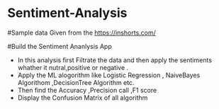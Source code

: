 # Sentiment-Analysis

#Sample data Given from the https://inshorts.com/

#Build the Sentiment Ananlysis App
- In this analysis first Filtrate the data and then apply the sentiments whather it nutral,positive or negative .
- Apply the ML alogorithm like Logistic Regression , NaiveBayes Algorithom ,DecisionTree Algorithm etc.
- Then find the Accuracy ,Precision call ,F1 score
- Display the Confusion Matrix of all algorithm 
